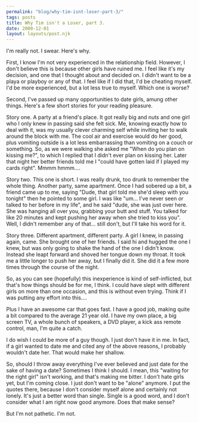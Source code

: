 ```yaml
---
permalink: "blog/why-tim-isnt-loser-part-3/"
tags: posts
title: Why Tim isn't a Loser, part 3.
date: 2000-12-01
layout: layouts/post.njk
---
```


I'm really not. I swear. Here's why.

First, I know I'm not very experienced in the relationship field. However, I don't believe this is because other girls have ruined me. I feel like it's my decision, and one that I thought about and decided on. I didn't want to be a playa or playboy or any of that. I feel like if I did that, I'd be cheating myself. I'd be more experienced, but a lot less true to myself. Which one is worse?

Second, I've passed up many opportunities to date girls, amung other things. Here's a few short stories for your reading pleasure.

Story one. A party at a friend's place. It got really big and nuts and one girl who I only knew in passing said she felt sick. Me, knowing exactly how to deal with it, was my usually clever charming self while inviting her to walk around the block with me. The cool air and exercise would do her good, plus vomiting outside is a lot less embarrassing than vomiting on a couch or something. So, as we were walking she asked me "When do you plan on kissing me?", to which I replied that I didn't ever plan on kissing her. Later that night her better friends told me I "could have gotten laid if I played my cards right". Mmmm hmmm....

Story two. This one is short. I was really drunk, too drunk to remember the whole thing. Another party, same apartment. Once I had sobered up a bit, a friend came up to me, saying "Dude, that girl told me she'd sleep with you tonight" then he pointed to some girl. I was like "um... I've never seen or talked to her before in my life", and he said "dude, she was just over here. She was hanging all over you, grabbing your butt and stuff. You talked for like 20 minutes and kept pushing her away when she tried to kiss you". Well, I didn't remember any of that... still don't, but I'll take his word for it. 

Story three. Different apartment, different party. A girl I knew, in passing again, came. She brought one of her friends. I said hi and hugged the one I knew, but was only going to shake the hand of the one I didn't know. Instead she leapt forward and shoved her tongue down my throat. It took me a little longer to push her away, but I finally did it. She did it a few more times through the course of the night.

So, as you can see (hopefully) this inexperience is kind of self-inflicted, but that's how things should be for me, I think. I could have slept with different girls on more than one occasion, and this is without even trying. Think if I was putting any effort into this....

Plus I have an awesome car that goes fast. I have a good job, making quite a bit compared to the average 21 year old. I have my own place, a big screen TV, a whole bunch of speakers, a DVD player, a kick ass remote control, man, I'm quite a catch.

I do wish I could be more of a guy though. I just don't have it in me. In fact, if a girl wanted to date me and cited any of the above reasons, I probably wouldn't date her. That would make her shallow. 

So, should I throw away everything I've ever believed and just date for the sake of having a date? Sometimes I think I should. I mean, this "waiting for the right girl" isn't working, and that's making me bitter. I don't hate girls yet, but I'm coming close. I just don't want to be "alone" anymore. I put the quotes there, because I don't consider myself alone and certainly not lonely. It's just a better word than single. Single is a good word, and I don't consider what I am right now good anymore. Does that make sense?

But I'm not pathetic. I'm not.